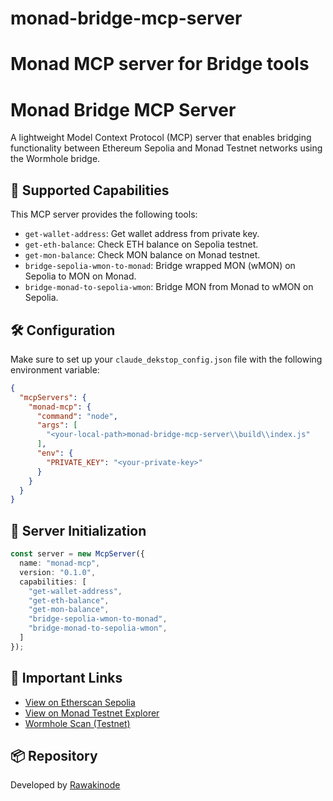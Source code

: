 
# monad-bridge-mcp-server
Monad MCP server for Bridge tools
=======

# Monad Bridge MCP Server

A lightweight Model Context Protocol (MCP) server that enables bridging functionality between Ethereum Sepolia and Monad Testnet networks using the Wormhole bridge.

## 🚀 Supported Capabilities

This MCP server provides the following tools:

- `get-wallet-address`: Get wallet address from private key.
- `get-eth-balance`: Check ETH balance on Sepolia testnet.
- `get-mon-balance`: Check MON balance on Monad testnet.
- `bridge-sepolia-wmon-to-monad`: Bridge wrapped MON (wMON) on Sepolia to MON on Monad.
- `bridge-monad-to-sepolia-wmon`: Bridge MON from Monad to wMON on Sepolia.

## 🛠 Configuration

Make sure to set up your `claude_dekstop_config.json` file with the following environment variable:

```json
{
  "mcpServers": {
    "monad-mcp": {
      "command": "node",
      "args": [
        "<your-local-path>monad-bridge-mcp-server\\build\\index.js"
      ],
      "env": {
        "PRIVATE_KEY": "<your-private-key>" 
      }
    }
  }
}

```

## 🧱 Server Initialization

```ts
const server = new McpServer({
  name: "monad-mcp",
  version: "0.1.0",
  capabilities: [
    "get-wallet-address",
    "get-eth-balance",
    "get-mon-balance",
    "bridge-sepolia-wmon-to-monad",
    "bridge-monad-to-sepolia-wmon",
  ]
});
```

## 🔗 Important Links

- [View on Etherscan Sepolia](https://sepolia.etherscan.io/)
- [View on Monad Testnet Explorer](https://testnet.monadexplorer.com/)
- [Wormhole Scan (Testnet)](https://wormholescan.io/?network=Testnet)

## 📦 Repository

Developed by [Rawakinode](https://github.com/rawakinode)


